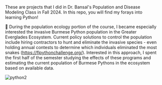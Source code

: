 These are projects that I did in Dr. Bansal's Population and Disease Modeling Class in Fall 2024. In this repo, you will find my forays into learning Python! 

🐍 During the population ecology portion of the course, I became especially interested the invasive Burmese Python population in the Greater Everglades Ecosystem. 
Current policy solutions to control the population include hiring contractors to hunt and eliminate the invasive species - even holding annual contests to determine which individuals eliminated the most snakes (https://flpythonchallenge.org/).
Interested in this approach, I spent the first half of the semester studying the effects of these programs and estimating the current population of Burmese Pythons in the ecosystem based on available data. 

![python2](https://github.com/user-attachments/assets/bc52439c-801f-4180-a522-19fb84cee90d)
